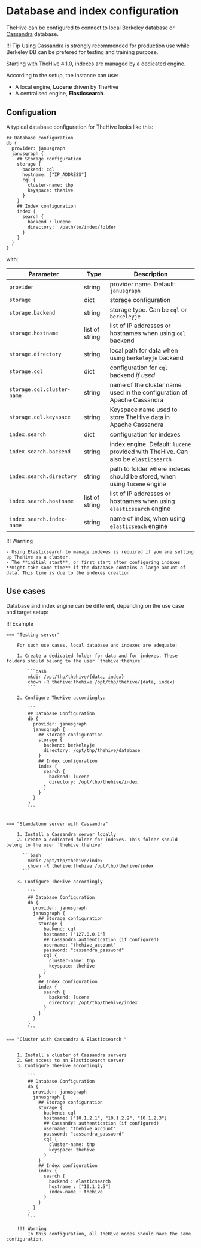 # Database and index configuration

TheHive can be configured to connect to local Berkeley database or [Cassandra](https://cassandra.apache.org/) database. 

!!! Tip
    Using Cassandra is strongly recommended for production use while Berkeley DB can be prefered for testing and training purpose.


Starting with TheHive 4.1.0, indexes are managed by a dedicated engine. 

According to the setup, the instance can use:

-  A local engine, **Lucene** driven by TheHive
-  A centralised engine, **Elasticsearch**.


## Configuation 


A typical database configuration for TheHive looks like this:

```
## Database configuration
db {
  provider: janusgraph
  janusgraph {
    ## Storage configuration
    storage {
      backend: cql
      hostname: ["IP_ADDRESS"]
      cql {
        cluster-name: thp
        keyspace: thehive
      }
    }
    ## Index configuration
    index {
      search {
        backend : lucene
        directory:  /path/to/index/folder
      }
    }
  }
}
```

with: 

| Parameter                   | Type           |  Description               |
| --------------------------- | -------------- | ---------------------------| 
| `provider`                  | string         | provider name. Default: `janusgraph` | 
| `storage`                   | dict           | storage configuration                |
| `storage.backend`           | string         | storage type. Can be `cql` or `berkeleyje` |
| `storage.hostname`          | list of string | list of IP addresses or hostnames when using `cql` backend  |
| `storage.directory`         | string         | local path for data when using `berkeleyje` backend  |
| `storage.cql`               | dict           | configuration for `cql` backend _if used_                |
| `storage.cql.cluster-name`  | string         | name of the cluster name used in the configuration of Apache Cassandra |
| `storage.cql.keyspace`      | string         | Keyspace name used to store TheHive data in Apache Cassandra |
| `index.search`              | dict           | configuration for indexes                |
| `index.search.backend`      | string         | index engine. Default: `lucene` provided with TheHive. Can also be `elasticsearch`  |
| `index.search.directory`    | string         | path to folder where indexes should be stored, when using `lucene` engine           |
| `index.search.hostname`     | list of string | list of IP addresses or hostnames when using `elasticsearch` engine           |
| `index.search.index-name`   | string         | name of index, when using `elasticseach` engine           |



!!! Warning

    - Using Elasticsearch to manage indexes is required if you are setting up TheHive as a cluster.
    - The **initial start**, or first start after configuring indexes **might take some time** if the database contains a large amount of data. This time is due to the indexes creation

## Use cases

Database and index engine can be different, depending on the use case and target setup:


!!! Example

    === "Testing server"

        For such use cases, local database and indexes are adequate:

        1. Create a dedicated folder for data and for indexes. These folders should belong to the user `thehive:thehive`.

            ```bash
            mkdir /opt/thp/thehive/{data, index}
            chown -R thehive:thehive /opt/thp/thehive/{data, index}
            ```
        
        2. Configure TheHive accordingly: 

            ```
            ## Database Configuration
            db {
              provider: janusgraph
              janusgraph {
                ## Storage configuration
                storage {
                  backend: berkeleyje
                  directory: /opt/thp/thehive/database
                }
                ## Index configuration
                index {
                  search {
                    backend: lucene
                    directory: /opt/thp/thehive/index
                  }
                }
              }
            }
            ```


    === "Standalone server with Cassandra" 

        1. Install a Cassandra server locally
        2. Create a dedicated folder for indexes. This folder should belong to the user `thehive:thehive`

          ```bash
            mkdir /opt/thp/thehive/index
            chown -R thehive:thehive /opt/thp/thehive/index
          ```

        3. Configure TheHive accordingly 

            ```
            ## Database Configuration
            db {
              provider: janusgraph
              janusgraph {
                ## Storage configuration
                storage {
                  backend: cql
                  hostname: ["127.0.0.1"]
                  ## Cassandra authentication (if configured)
                  username: "thehive_account"
                  password: "cassandra_password"
                  cql {
                    cluster-name: thp
                    keyspace: thehive
                  }
                }
                ## Index configuration
                index {
                  search {
                    backend: lucene
                    directory: /opt/thp/thehive/index
                  }
                }
              }
            }
            ```

    === "Cluster with Cassandra & Elasticsearch " 


        1. Install a cluster of Cassandra servers
        2. Get access to an Elasticsearch server
        3. Configure TheHive accordingly

            ```
            ## Database Configuration
            db {
              provider: janusgraph
              janusgraph {
                ## Storage configuration
                storage {
                  backend: cql
                  hostname: ["10.1.2.1", "10.1.2.2", "10.1.2.3"]
                  ## Cassandra authentication (if configured)
                  username: "thehive_account"
                  password: "cassandra_password"
                  cql {
                    cluster-name: thp
                    keyspace: thehive
                  }
                }
                ## Index configuration
                index {
                  search {
                    backend : elasticsearch
                    hostname : ["10.1.2.5"]
                    index-name : thehive
                  }
                }
              }
            }                
            ```

        !!! Warning
            In this configuration, all TheHive nodes should have the same configuration.


